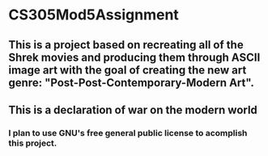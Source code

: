 # CS305Mod5Assignment

## This is a project based on recreating all of the Shrek movies and producing them through ASCII image art with the goal of creating the new  art genre: "Post-Post-Contemporary-Modern Art".

## This is a declaration of war on the modern world

### I plan to use GNU's free general public license to acomplish this project.
